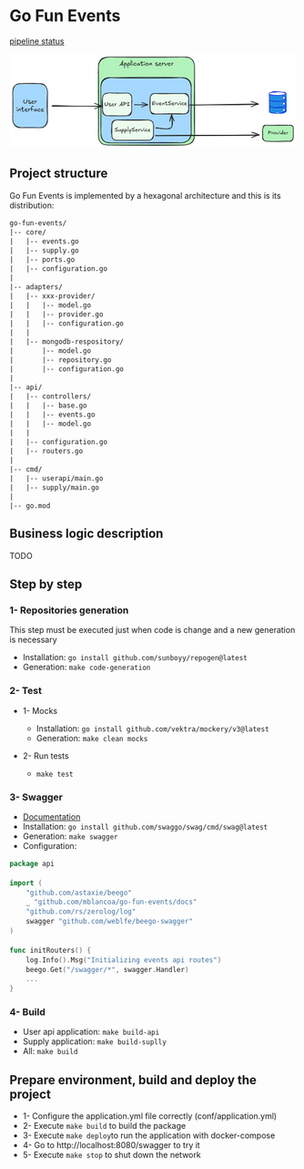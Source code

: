 # Go Fun Events
[pipeline status](https://github.com/mblancoa/go-fun-events/actions)

![Fun events schema](fun-events-diagram.png)
## Project structure
Go Fun Events is implemented by  a hexagonal architecture and this is its distribution:

```
go-fun-events/
|-- core/
|   |-- events.go
|   |-- supply.go
|   |-- ports.go
|   |-- configuration.go
|
|-- adapters/
|   |-- xxx-provider/
|   |   |-- model.go
|   |   |-- provider.go
|   |   |-- configuration.go
|   |
|   |-- mongodb-respository/
|       |-- model.go
|       |-- repository.go
|       |-- configuration.go
|
|-- api/
|   |-- controllers/
|   |   |-- base.go
|   |   |-- events.go
|   |   |-- model.go
|   |
|   |-- configuration.go
|   |-- routers.go
|
|-- cmd/
|   |-- userapi/main.go
|   |-- supply/main.go
|
|-- go.mod
```
## Business logic description
TODO

## Step by step
### 1- Repositories generation
This step must be executed just when code is change and a new generation is necessary

- Installation: `go install github.com/sunboyy/repogen@latest`
- Generation: `make code-generation`

### 2- Test
- 1- Mocks

  - Installation: `go install github.com/vektra/mockery/v3@latest`
  - Generation: `make clean mocks`
- 2- Run tests
  - `make test`

### 3- Swagger
- [Documentation](https://github.com/swaggo/swag#declarative-comments-format)
- Installation: `go install github.com/swaggo/swag/cmd/swag@latest`
- Generation: `make swagger`
- Configuration:  
```go
package api

import (
	"github.com/astaxie/beego"
	_ "github.com/mblancoa/go-fun-events/docs"
	"github.com/rs/zerolog/log"
	swagger "github.com/weblfe/beego-swagger"
)

func initRouters() {
	log.Info().Msg("Initializing events api routes")
	beego.Get("/swagger/*", swagger.Handler)
	...
}
```
### 4- Build
- User api application: `make build-api`
- Supply application: `make build-suplly`
- All: `make build`

## Prepare environment, build and deploy the project
- 1- Configure the application.yml file correctly (conf/application.yml)
- 2- Execute `make build` to build the package
- 3- Execute `make deploy`to run the application with docker-compose
- 4- Go to http://localhost:8080/swagger to try it
- 5- Execute `make stop` to shut down the network


